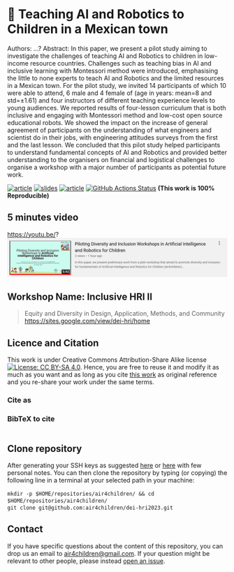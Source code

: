 # :page_facing_up: Teaching AI and Robotics to Children in a Mexican town
Authors: 
...?
Abstract:
In this paper, we present a pilot study aiming to investigate the challenges of teaching AI and Robotics to children in low-income resource countries.
Challenges such as teaching bias in AI and inclusive learning with Montessori method were introduced, emphasising the little to none experts to teach AI and Robotics and the limited resources in a Mexican town.
For the pilot study, we invited 14 participants of which 10 were able to attend, 6 male and 4 female of (age in years: mean=8 and std=$\pm$1.61) and four instructors of different teaching experience levels to young audiences.
We reported results of four-lesson curriculum that is both inclusive and engaging with Montessori method and low-cost open source educational robots. 
We showed the impact on the increase of general agreement of participants on the understanding of what engineers and scientist do in their jobs, with engineering attitudes surveys from the first and the last lesson. 
We concluded that this pilot study helped participants to understand fundamental concepts of AI and Robotics and provided better understanding to the organisers on financial and logistical challenges to organise a workshop with a major number of participants as potential future work.


[![article](https://img.shields.io/badge/article-arXiv-orange.svg)](https://arxiv.org/abs/2203.03204) 
[![slides](https://img.shields.io/badge/see-slides-blue.svg)](slides/slides-final.pdf) 
[![article](https://img.shields.io/badge/read-article-blue.svg)](https://github.com/air4children/hri2023/blob/pdfs/workshop-paper.pdf)
[![GitHub Actions Status](https://github.com/air4children/hri2023/workflows/CITEX/badge.svg)](https://github.com/air4children/hri2023/actions) 
**(This work is 100% Reproducible)**

## 5 minutes video
https://youtu.be/? 
[![fig](slides/youtube-screenshot.png)](https://youtu.be/?)

## Workshop Name: Inclusive HRI II
>  Equity and Diversity in Design, Application, Methods, and Community
https://sites.google.com/view/dei-hri/home


## Licence and Citation 
This work is under Creative Commons Attribution-Share Alike license [![License: CC BY-SA 4.0](https://licensebuttons.net/l/by-sa/4.0/80x15.png)](https://creativecommons.org/licenses/by-sa/4.0/). 
Hence, you are free to reuse it and modify it as much as you want and as long as you cite [this work](https://github.com/air4children/hri2023) as original reference and you re-share your work under the same terms.

### Cite as

### BibTeX to cite
```

```

## Clone repository
After generating your SSH keys as suggested [here](https://docs.github.com/en/github/authenticating-to-github/generating-a-new-ssh-key-and-adding-it-to-the-ssh-agent) or [here](https://github.com/mxochicale/tools/blob/main/github/SSH.md) with few personal notes.
You can then clone the repository by typing (or copying) the following line in a terminal at your selected path in your machine:
```
mkdir -p $HOME/repositories/air4children/ && cd $HOME/repositories/air4children/
git clone git@github.com:air4children/dei-hri2023.git
```

## Contact 
If you have specific questions about the content of this repository, you can drop us an email to [air4children@gmail.com](mailto:air4children@gmail.com?subject="[dei-hri2023-questions]").
If your question might be relevant to other people, please instead [open an issue](https://github.com/air4children/dei-hri2023/issues).
